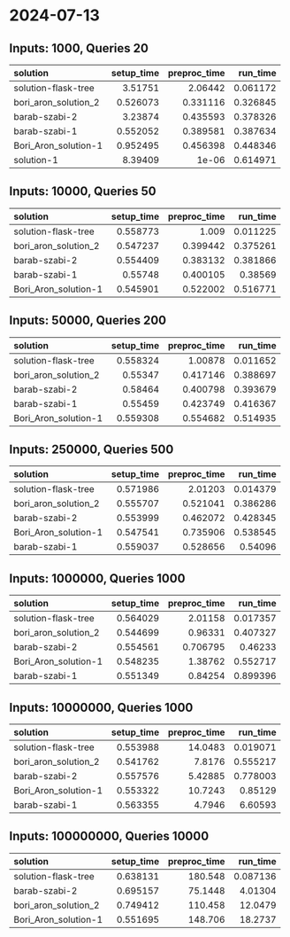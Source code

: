# 2024-07-13

## Inputs: 1000, Queries 20

| solution             |   setup_time |   preproc_time |   run_time |
|:---------------------|-------------:|---------------:|-----------:|
| solution-flask-tree  |     3.51751  |       2.06442  |   0.061172 |
| bori_aron_solution_2 |     0.526073 |       0.331116 |   0.326845 |
| barab-szabi-2        |     3.23874  |       0.435593 |   0.378326 |
| barab-szabi-1        |     0.552052 |       0.389581 |   0.387634 |
| Bori_Aron_solution-1 |     0.952495 |       0.456398 |   0.448346 |
| solution-1           |     8.39409  |       1e-06    |   0.614971 |

## Inputs: 10000, Queries 50

| solution             |   setup_time |   preproc_time |   run_time |
|:---------------------|-------------:|---------------:|-----------:|
| solution-flask-tree  |     0.558773 |       1.009    |   0.011225 |
| bori_aron_solution_2 |     0.547237 |       0.399442 |   0.375261 |
| barab-szabi-2        |     0.554409 |       0.383132 |   0.381866 |
| barab-szabi-1        |     0.55748  |       0.400105 |   0.38569  |
| Bori_Aron_solution-1 |     0.545901 |       0.522002 |   0.516771 |

## Inputs: 50000, Queries 200

| solution             |   setup_time |   preproc_time |   run_time |
|:---------------------|-------------:|---------------:|-----------:|
| solution-flask-tree  |     0.558324 |       1.00878  |   0.011652 |
| bori_aron_solution_2 |     0.55347  |       0.417146 |   0.388697 |
| barab-szabi-2        |     0.58464  |       0.400798 |   0.393679 |
| barab-szabi-1        |     0.55459  |       0.423749 |   0.416367 |
| Bori_Aron_solution-1 |     0.559308 |       0.554682 |   0.514935 |

## Inputs: 250000, Queries 500

| solution             |   setup_time |   preproc_time |   run_time |
|:---------------------|-------------:|---------------:|-----------:|
| solution-flask-tree  |     0.571986 |       2.01203  |   0.014379 |
| bori_aron_solution_2 |     0.555707 |       0.521041 |   0.386286 |
| barab-szabi-2        |     0.553999 |       0.462072 |   0.428345 |
| Bori_Aron_solution-1 |     0.547541 |       0.735906 |   0.538545 |
| barab-szabi-1        |     0.559037 |       0.528656 |   0.54096  |

## Inputs: 1000000, Queries 1000

| solution             |   setup_time |   preproc_time |   run_time |
|:---------------------|-------------:|---------------:|-----------:|
| solution-flask-tree  |     0.564029 |       2.01158  |   0.017357 |
| bori_aron_solution_2 |     0.544699 |       0.96331  |   0.407327 |
| barab-szabi-2        |     0.554561 |       0.706795 |   0.46233  |
| Bori_Aron_solution-1 |     0.548235 |       1.38762  |   0.552717 |
| barab-szabi-1        |     0.551349 |       0.84254  |   0.899396 |

## Inputs: 10000000, Queries 1000

| solution             |   setup_time |   preproc_time |   run_time |
|:---------------------|-------------:|---------------:|-----------:|
| solution-flask-tree  |     0.553988 |       14.0483  |   0.019071 |
| bori_aron_solution_2 |     0.541762 |        7.8176  |   0.555217 |
| barab-szabi-2        |     0.557576 |        5.42885 |   0.778003 |
| Bori_Aron_solution-1 |     0.553322 |       10.7243  |   0.85129  |
| barab-szabi-1        |     0.563355 |        4.7946  |   6.60593  |

## Inputs: 100000000, Queries 10000

| solution             |   setup_time |   preproc_time |   run_time |
|:---------------------|-------------:|---------------:|-----------:|
| solution-flask-tree  |     0.638131 |       180.548  |   0.087136 |
| barab-szabi-2        |     0.695157 |        75.1448 |   4.01304  |
| bori_aron_solution_2 |     0.749412 |       110.458  |  12.0479   |
| Bori_Aron_solution-1 |     0.551695 |       148.706  |  18.2737   |